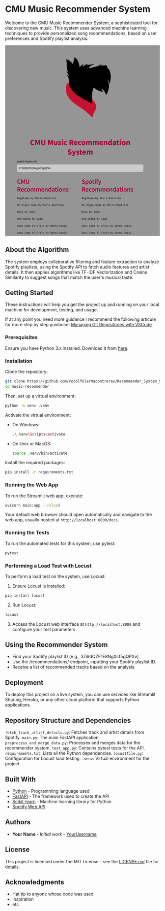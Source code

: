 # CMU Music Recommender System

Welcome to the CMU Music Recommender System, a sophisticated tool for discovering new music. This system uses advanced machine learning techniques to provide personalized song recommendations, based on user preferences and Spotify playlist analysis.

![Logo](demo.PNG)

## About the Algorithm

The system employs collaborative filtering and feature extraction to analyze Spotify playlists, using the Spotify API to fetch audio features and artist details. It then applies algorithms like TF-IDF Vectorization and Cosine Similarity to suggest songs that match the user's musical taste.

## Getting Started

These instructions will help you get the project up and running on your local machine for development, testing, and usage.

If at any point you need more guidance I recommend the following articule for more step by step guidance: [Managing Git Repositories with VSCode](https://medium.com/@dipan.saha/managing-git-repositories-with-vscode-setting-up-a-virtual-environment-62980b9e8106)

### Prerequisites

Ensure you have Python 3.x installed. Download it from [here](https://www.python.org/downloads/).

### Installation

Clone the repository:

```bash
git clone https://github.com/rodolfolermacontreras/Recommender_System_Songs.git
cd music-recommender
```

Then, set up a virtual environment:

```bash
python -m venv .venv
```

Activate the virtual environment:

- On Windows:
  ```bash
  .\.venv\Scripts\activate
  ```
- On Unix or MacOS:
  ```bash
  source .venv/bin/activate
  ```

Install the required packages:

```bash
pip install -r requirements.txt
```

### Running the Web App

To run the Streamlit web app, execute:

```bash
uvicorn main:app --reload
```

Your default web browser should open automatically and navigate to the web app, usually hosted at `http://localhost:8000/docs`.

### Running the Tests

To run the automated tests for this system, use pytest:

```bash
pytest
```

### Performing a Load Test with Locust

To perform a load test on the system, use Locust:

1. Ensure Locust is installed:
```bash
pip install locust
```
2. Run Locust:
```bash
locust
```
3. Access the Locust web interface at `http://localhost:8089` and configure your test parameters.

## Using the Recommender System

- Find your Spotify playlist ID (e.g., 37i9dQZF1E8NgXcf5gQPXv).
- Use the /recommendations/ endpoint, inputting your Spotify playlist ID.
- Receive a list of recommended tracks based on the analysis.

## Deployment

To deploy this project on a live system, you can use services like Streamlit Sharing, Heroku, or any other cloud platform that supports Python applications.

## Repository Structure and Dependencies
  `fetch_track_artist_details.py`: Fetches track and artist details from Spotify.
  `main.py`: The main FastAPI application.
  `preprocess_and_merge_data.py`: Processes and merges data for the recommender system.
  `test_app.py`: Contains pytest tests for the API.
  `requirements.txt`: Lists all the Python dependencies.
  `locustfile.py`: Configuration for Locust load testing.
  `.venv`: Virtual environment for the project.


## Built With

- [Python](https://www.python.org/) - Programming language used
- [FastAPI](https://fastapi.tiangolo.com/) - The framework used to create the API 
- [Scikit-learn](https://scikit-learn.org/stable/) - Machine learning library for Python
- [Spotify Web API](https://developer.spotify.com/documentation/web-api)

## Authors

- **Your Name** - *Initial work* - [YourUsername](https://github.com/your-username)

## License

This project is licensed under the MIT License - see the [LICENSE.md](LICENSE.md) file for details.

## Acknowledgments

- Hat tip to anyone whose code was used
- Inspiration
- etc
```

